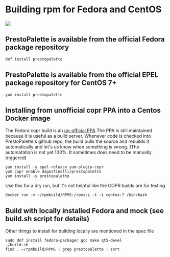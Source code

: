 # Building rpm for Fedora and CentOS

<a href="https://copr.fedorainfracloud.org/coprs/dagostinelli/prestopalette/package/prestopalette/"><img src="https://copr.fedorainfracloud.org/coprs/dagostinelli/prestopalette/package/prestopalette/status_image/last_build.png" /></a>

## PrestoPalette is available from the official Fedora package repository

```
dnf install prestopalette

```

## PrestoPalette is available from the official EPEL package repository for CentOS 7+

```
yum install prestopalette

```

## Installing from unofficial copr PPA into a Centos Docker image
The Fedora copr build is an [un-official PPA](https://copr.fedorainfracloud.org/coprs/dagostinelli/prestopalette/)  The PPA is still maintained because it is useful as a build server.  Whenever code is checked into PrestoPalette's github repo, the build pulls the source and rebuilds it automatically and let's us know when something is wrong.  (The automatation is not yet 100%.  It sometimes does need to be manually triggered)

```
yum install -y epel-release yum-plugin-copr
yum copr enable dagostinelli/prestopalette 
yum install -y prestopalette
```

Use this for a dry run, but it's not helpful like the COPR builds are for testing

`docker run -v ~/rpmbuild/RPMS:/rpms:z -t -i centos:7 /bin/bash`

## Build with locally installed Fedora and mock (see build.sh script for details)

Other things to install for building locally are mentioned in the spec file

```
sudo dnf install fedora-packager gcc make qt5-devel
./build.sh
find . ~/rpmbuild/RPMS | grep prestopalette | sort
```
